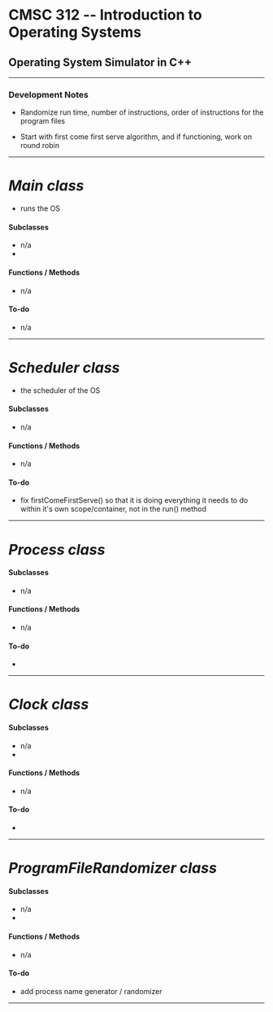 # CMSC 312 -- Introduction to Operating Systems
## Operating System Simulator in C++

<!-- (email from Bartosz)

	Dear Students,

	On Blackboard you will find an example template for a program file. This is just a suggestion, showing that each instruction should have assigned an individual time quantum required for its completion. At this point instructions do not have individual memory requirements, this will change when we will move to virtual memory.

	The requirements for project part 1 (deadline October 6th) are as follows:

	+ having at least 4 of your own program file templates
	+ having a procedure that reads these program files and generates user-specified number of processes from them (hence randomization of values from templates must be used)
	+ assigning a PCB to each process that stores basic metadata, including process state
	+ having a single scheduler that optimizes the process running cycle
	+ having a dispatcher that changes the status of each process in real time

	All of this must be within a single application, not multiple separate modules. -->

---

### Development Notes
- Randomize run time, number of instructions, order of instructions for the program files

- Start with first come first serve algorithm, and if functioning, work on round robin

---

# *Main class*
- runs the OS

#### Subclasses
- n/a
-

#### Functions / Methods
- n/a

#### To-do
- n/a

---

# *Scheduler class*
- the scheduler of the OS

#### Subclasses
- n/a


#### Functions / Methods
- n/a

#### To-do
- fix firstComeFirstServe() so that it is doing everything it needs to do within it's own scope/container, not in the run() method

---

# *Process class*

#### Subclasses
- n/a

#### Functions / Methods
- n/a

#### To-do
-

---

# *Clock class*

#### Subclasses
- n/a
-

#### Functions / Methods
- n/a

#### To-do
-

---

# *ProgramFileRandomizer class*

#### Subclasses
- n/a
-

#### Functions / Methods
- n/a

#### To-do
- add process name generator / randomizer
---
